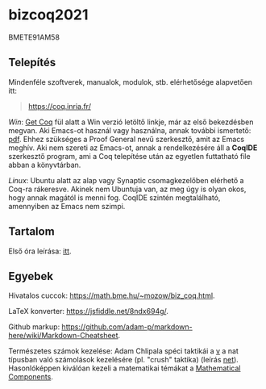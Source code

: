 # bizcoq2021
BMETE91AM58

## Telepítés

Mindenféle szoftverek, manualok, modulok, stb. elérhetősége alapvetően itt:

> https://coq.inria.fr/

_Win_: [Get Coq](https://coq.inria.fr/download) fül alatt a Win verzió letöltő linkje, már az első bekezdésben megvan. Aki Emacs-ot használ vagy használna, annak további ismertető: [pdf](http://staff.ustc.edu.cn/~xyfeng/teaching/TOPL/reading/ProofGeneral.pdf). Ehhez szükséges a Proof General nevű szerkesztő, amit az Emacs meghív. Aki nem szereti az Emacs-ot, annak a rendelkezésére áll a **CoqIDE** szerkesztő program, ami a Coq telepítése után az egyetlen futtatható file abban a könyvtárban.

_Linux_: Ubuntu alatt az alap vagy Synaptic csomagkezelőben elérhető a Coq-ra rákeresve. Akinek nem Ubuntuja van, az meg úgy is olyan okos, hogy annak magától is menni fog. CoqIDE szintén megtalálható, amennyiben az Emacs nem szimpi.

## Tartalom

Első óra leírása: [itt](bizcoq2021_1.md).

## Egyebek

Hivatalos cuccok: https://math.bme.hu/~mozow/biz_coq.html.

LaTeX konverter: https://jsfiddle.net/8ndx694g/.

Github markup: https://github.com/adam-p/markdown-here/wiki/Markdown-Cheatsheet.

Természetes számok kezelése: Adam Chlipala spéci taktikái a [v](CpdtTactics.v) a nat típusban való számolások kezelésére (pl. "crush" taktika) (leírás [net](http://adam.chlipala.net/cpdt/)). Hasonlóképpen kiválóan kezeli a matematikai témákat a [Mathematical Components](https://math-comp.github.io/). 
